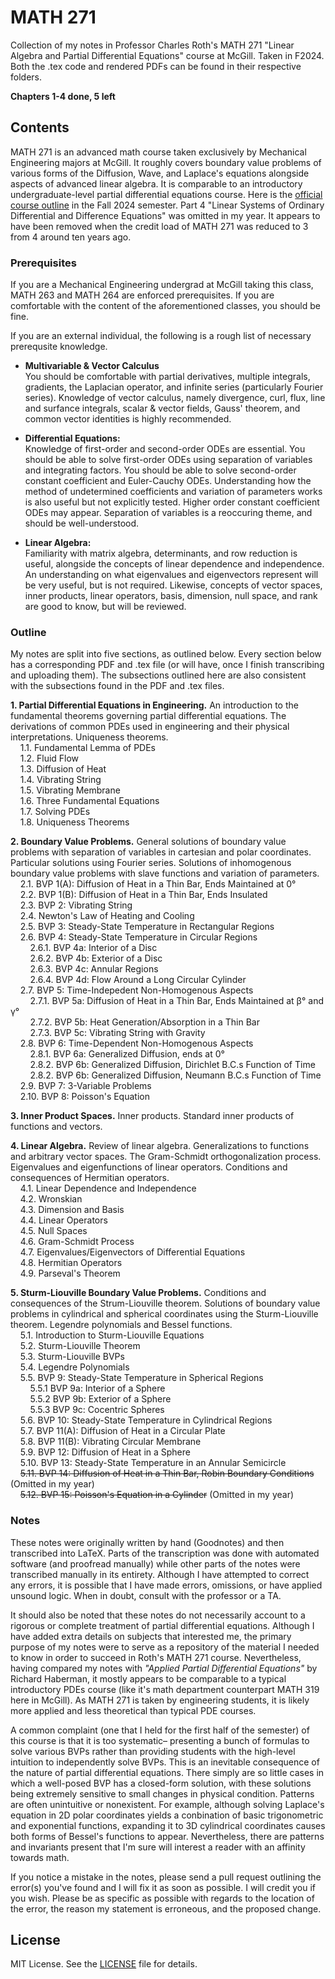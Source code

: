 # MATH 271
Collection of my notes in Professor Charles Roth's MATH 271 "Linear Algebra and Partial Differential Equations" course at McGill. Taken in F2024. Both the .tex code and rendered PDFs can be found in their respective folders.  

**Chapters 1-4 done, 5 left**
## Contents  
MATH 271 is an advanced math course taken exclusively by Mechanical Engineering majors at McGill. It roughly covers boundary value problems of various forms of the Diffusion, Wave, and Laplace's equations alongside aspects of advanced linear algebra. It is comparable to an introductory undergraduate-level partial differential equations course. Here is the [official course outline](./Course%20Outline.pdf) in the Fall 2024 semester. Part 4 "Linear Systems of Ordinary Differential and Difference Equations" was omitted in my year. It appears to have been removed when the credit load of MATH 271 was reduced to 3 from 4 around ten years ago.  

### Prerequisites
If you are a Mechanical Engineering undergrad at McGill taking this class, MATH 263 and MATH 264 are enforced prerequisites. If you are comfortable with the content of the aforementioned classes, you should be fine.  

If you are an external individual, the following is a rough list of necessary prerequsite knowledge. 
- **Multivariable & Vector Calculus**  
  You should be comfortable with partial derivatives, multiple integrals, gradients, the Laplacian operator, and infinite series (particularly Fourier series). Knowledge of vector calculus, namely divergence, curl, flux, line and surfance integrals, scalar & vector fields, Gauss' theorem, and common vector identities is highly recommended.  
  
- **Differential Equations:**  
  Knowledge of first-order and second-order ODEs are essential. You should be able to solve first-order ODEs using separation of variables and integrating factors. You should be able to solve second-order constant coefficient and Euler-Cauchy ODEs. Understanding how the method of undetermined coefficients and variation of parameters works is also useful but not explicitly tested. Higher order constant coefficient ODEs may appear. Separation of variables is a reoccuring theme, and should be well-understood. 

- **Linear Algebra:**  
  Familiarity with matrix algebra, determinants, and row reduction is useful, alongside the concepts of linear dependence and independence. An understanding on what eigenvalues and eigenvectors represent will be very useful, but is not required. Likewise, concepts of vector spaces, inner products, linear operators, basis, dimension, null space, and rank are good to know, but will be reviewed.

### Outline  
  
My notes are split into five sections, as outlined below. Every section below has a corresponding PDF and .tex file (or will have, once I finish transcribing and uploading them). The subsections outlined here are also consistent with the subsections found in the PDF and .tex files. 

**1. Partial Differential Equations in Engineering.** An introduction to the fundamental theorems governing partial differential equations. The derivations of common PDEs used in engineering and their physical interpretations. Uniqueness theorems.  
&nbsp;&nbsp;&nbsp;&nbsp;1.1. Fundamental Lemma of PDEs  
&nbsp;&nbsp;&nbsp;&nbsp;1.2. Fluid Flow  
&nbsp;&nbsp;&nbsp;&nbsp;1.3. Diffusion of Heat  
&nbsp;&nbsp;&nbsp;&nbsp;1.4. Vibrating String  
&nbsp;&nbsp;&nbsp;&nbsp;1.5. Vibrating Membrane  
&nbsp;&nbsp;&nbsp;&nbsp;1.6. Three Fundamental Equations  
&nbsp;&nbsp;&nbsp;&nbsp;1.7. Solving PDEs  
&nbsp;&nbsp;&nbsp;&nbsp;1.8. Uniqueness Theorems  

**2. Boundary Value Problems.**  General solutions of boundary value problems with separation of variables in cartesian and polar coordinates. Particular solutions using Fourier series. Solutions of inhomogenous boundary value problems with slave functions and variation of parameters.  
&nbsp;&nbsp;&nbsp;&nbsp;2.1. BVP 1(A): Diffusion of Heat in a Thin Bar, Ends Maintained at 0&deg;   
&nbsp;&nbsp;&nbsp;&nbsp;2.2. BVP 1(B): Diffusion of Heat in a Thin Bar, Ends Insulated  
&nbsp;&nbsp;&nbsp;&nbsp;2.3. BVP 2: Vibrating String  
&nbsp;&nbsp;&nbsp;&nbsp;2.4. Newton's Law of Heating and Cooling  
&nbsp;&nbsp;&nbsp;&nbsp;2.5. BVP 3: Steady-State Temperature in Rectangular Regions  
&nbsp;&nbsp;&nbsp;&nbsp;2.6. BVP 4: Steady-State Temperature in Circular Regions  
&nbsp;&nbsp;&nbsp;&nbsp;&nbsp;&nbsp;&nbsp;&nbsp;2.6.1. BVP 4a: Interior of a Disc  
&nbsp;&nbsp;&nbsp;&nbsp;&nbsp;&nbsp;&nbsp;&nbsp;2.6.2. BVP 4b: Exterior of a Disc  
&nbsp;&nbsp;&nbsp;&nbsp;&nbsp;&nbsp;&nbsp;&nbsp;2.6.3. BVP 4c: Annular Regions  
&nbsp;&nbsp;&nbsp;&nbsp;&nbsp;&nbsp;&nbsp;&nbsp;2.6.4. BVP 4d: Flow Around a Long Circular Cylinder  
&nbsp;&nbsp;&nbsp;&nbsp;2.7. BVP 5: Time-Indepedent Non-Homogenous Aspects  
&nbsp;&nbsp;&nbsp;&nbsp;&nbsp;&nbsp;&nbsp;&nbsp;2.7.1. BVP 5a: Diffusion of Heat in a Thin Bar, Ends Maintained at β&deg; and γ&deg;   
&nbsp;&nbsp;&nbsp;&nbsp;&nbsp;&nbsp;&nbsp;&nbsp;2.7.2. BVP 5b: Heat Generation/Absorption in a Thin Bar  
&nbsp;&nbsp;&nbsp;&nbsp;&nbsp;&nbsp;&nbsp;&nbsp;2.7.3. BVP 5c: Vibrating String with Gravity  
&nbsp;&nbsp;&nbsp;&nbsp;2.8. BVP 6: Time-Dependent Non-Homogenous Aspects  
&nbsp;&nbsp;&nbsp;&nbsp;&nbsp;&nbsp;&nbsp;&nbsp;2.8.1. BVP 6a: Generalized Diffusion, ends at 0&deg;  
&nbsp;&nbsp;&nbsp;&nbsp;&nbsp;&nbsp;&nbsp;&nbsp;2.8.2. BVP 6b: Generalized Diffusion, Dirichlet B.C.s Function of Time  
&nbsp;&nbsp;&nbsp;&nbsp;&nbsp;&nbsp;&nbsp;&nbsp;2.8.2. BVP 6b: Generalized Diffusion, Neumann B.C.s Function of Time  
&nbsp;&nbsp;&nbsp;&nbsp;2.9. BVP 7: 3-Variable Problems  
&nbsp;&nbsp;&nbsp;&nbsp;2.10. BVP 8: Poisson's Equation  

**3. Inner Product Spaces.**  Inner products. Standard inner products of functions and vectors.  

**4. Linear Algebra.**  Review of linear algebra. Generalizations to functions and arbitrary vector spaces. The Gram-Schmidt orthogonalization process. Eigenvalues and eigenfunctions of linear operators. Conditions and consequences of Hermitian operators.  
&nbsp;&nbsp;&nbsp;&nbsp;4.1. Linear Dependence and Independence  
&nbsp;&nbsp;&nbsp;&nbsp;4.2. Wronskian  
&nbsp;&nbsp;&nbsp;&nbsp;4.3. Dimension and Basis  
&nbsp;&nbsp;&nbsp;&nbsp;4.4. Linear Operators  
&nbsp;&nbsp;&nbsp;&nbsp;4.5. Null Spaces  
&nbsp;&nbsp;&nbsp;&nbsp;4.6. Gram-Schmidt Process  
&nbsp;&nbsp;&nbsp;&nbsp;4.7. Eigenvalues/Eigenvectors of Differential Equations  
&nbsp;&nbsp;&nbsp;&nbsp;4.8. Hermitian Operators  
&nbsp;&nbsp;&nbsp;&nbsp;4.9. Parseval's Theorem  

**5. Sturm-Liouville Boundary Value Problems.**  Conditions and consequences of the Strum-Liouville theorem. Solutions of boundary value problems in cylindrical and spherical coordinates using the Sturm-Liouville theorem. Legendre polynomials and Bessel functions.  
&nbsp;&nbsp;&nbsp;&nbsp;5.1. Introduction to Sturm-Liouville Equations  
&nbsp;&nbsp;&nbsp;&nbsp;5.2. Sturm-Liouville Theorem  
&nbsp;&nbsp;&nbsp;&nbsp;5.3. Sturm-Liouville BVPs  
&nbsp;&nbsp;&nbsp;&nbsp;5.4. Legendre Polynomials  
&nbsp;&nbsp;&nbsp;&nbsp;5.5. BVP 9: Steady-State Temperature in Spherical Regions  
&nbsp;&nbsp;&nbsp;&nbsp;&nbsp;&nbsp;&nbsp;&nbsp;5.5.1 BVP 9a: Interior of a Sphere  
&nbsp;&nbsp;&nbsp;&nbsp;&nbsp;&nbsp;&nbsp;&nbsp;5.5.2 BVP 9b: Exterior of a Sphere  
&nbsp;&nbsp;&nbsp;&nbsp;&nbsp;&nbsp;&nbsp;&nbsp;5.5.3 BVP 9c: Cocentric Spheres  
&nbsp;&nbsp;&nbsp;&nbsp;5.6. BVP 10: Steady-State Temperature in Cylindrical Regions  
&nbsp;&nbsp;&nbsp;&nbsp;5.7. BVP 11(A): Diffusion of Heat in a Circular Plate  
&nbsp;&nbsp;&nbsp;&nbsp;5.8. BVP 11(B): Vibrating Circular Membrane  
&nbsp;&nbsp;&nbsp;&nbsp;5.9. BVP 12: Diffusion of Heat in a Sphere  
&nbsp;&nbsp;&nbsp;&nbsp;5.10. BVP 13: Steady-State Temperature in an Annular Semicircle  
&nbsp;&nbsp;&nbsp;&nbsp;~~5.11. BVP 14: Diffusion of Heat in a Thin Bar, Robin Boundary Conditions~~ (Omitted in my year)  
&nbsp;&nbsp;&nbsp;&nbsp;~~5.12. BVP 15: Poisson's Equation in a Cylinder~~ (Omitted in my year)  

### Notes  
These notes were originally written by hand (Goodnotes) and then transcribed into LaTeX. Parts of the transcription was done with automated software (and proofread manually) while other parts of the notes were transcribed manually in its entirety. Although I have attempted to correct any errors, it is possible that I have made errors, omissions, or have applied unsound logic. When in doubt, consult with the professor or a TA.  

It should also be noted that these notes do not necessarily account to a rigorous or complete treatment of partial differential equations. Although I have added extra details on subjects that interested me, the primary purpose of my notes were to serve as a repository of the material I needed to know in order to succeed in Roth's MATH 271 course. Nevertheless, having compared my notes with *"Applied Partial Differential Equations"* by Richard Haberman, it mostly appears to be comparable to a typical introductory PDEs course (like it's math department counterpart MATH 319 here in McGill). As MATH 271 is taken by engineering students, it is likely more applied and less theoretical than typical PDE courses.  

A common complaint (one that I held for the first half of the semester) of this course is that it is too systematic– presenting a bunch of formulas to solve various BVPs rather than providing students with the high-level intuition to independently solve BVPs. This is an inevitable consequence of the nature of partial differential equations. There simply are so little cases in which a well-posed BVP has a closed-form solution, with these solutions being extremely sensitive to small changes in physical condition. Patterns are often unintuitive or nonexistent. For example, although solving Laplace's equation in 2D polar coordinates yields a conbination of basic trigonometric and exponential functions, expanding it to 3D cylindrical coordinates causes both forms of Bessel's functions to appear. Nevertheless, there are patterns and invariants present that I'm sure will interest a reader with an affinity towards math.  

If you notice a mistake in the notes, please send a pull request outlining the error(s) you've found and I will fix it as soon as possible. I will credit you if you wish. Please be as specific as possible with regards to the location of the error, the reason my statement is erroneous, and the proposed change.

## License  
MIT License. See the [LICENSE](./LICENSE) file for details.
